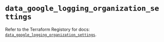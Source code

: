 # `data_google_logging_organization_settings`

Refer to the Terraform Registory for docs: [`data_google_logging_organization_settings`](https://registry.terraform.io/providers/hashicorp/google/5.21.0/docs/data-sources/logging_organization_settings).
